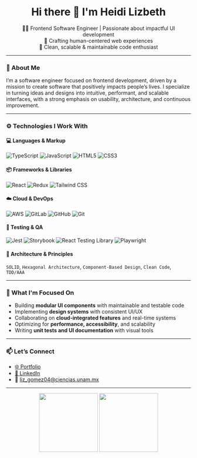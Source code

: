 <h1 align="center">Hi there 👋 I'm Heidi Lizbeth</h1>

<p align="center">
  👩‍💻 Frontend Software Engineer | Passionate about impactful UI development<br/>
  🌱 Crafting human-centered web experiences<br/>
  🚀 Clean, scalable & maintainable code enthusiast
</p>

---

### 🌟 About Me

I’m a software engineer focused on frontend development, driven by a mission to create software that positively impacts people’s lives. I specialize in turning ideas and designs into intuitive, performant, and scalable interfaces, with a strong emphasis on usability, architecture, and continuous improvement.

---

### ⚙️ Technologies I Work With

#### 💻 Languages & Markup  
![TypeScript](https://img.shields.io/badge/-TypeScript-3178C6?style=for-the-badge&logo=typescript&logoColor=white)
![JavaScript](https://img.shields.io/badge/-JavaScript-F7DF1E?style=for-the-badge&logo=javascript&logoColor=black)
![HTML5](https://img.shields.io/badge/-HTML5-E34F26?style=for-the-badge&logo=html5&logoColor=white)
![CSS3](https://img.shields.io/badge/-CSS3-1572B6?style=for-the-badge&logo=css3&logoColor=white)

#### 📦 Frameworks & Libraries  
![React](https://img.shields.io/badge/-React-20232A?style=for-the-badge&logo=react&logoColor=61DAFB)
![Redux](https://img.shields.io/badge/-Redux-764ABC?style=for-the-badge&logo=redux&logoColor=white)
![Tailwind CSS](https://img.shields.io/badge/-Tailwind-38B2AC?style=for-the-badge&logo=tailwind-css&logoColor=white)

#### ☁️ Cloud & DevOps  
![AWS](https://img.shields.io/badge/-AWS-232F3E?style=for-the-badge&logo=amazon-aws&logoColor=white)
![GitLab](https://img.shields.io/badge/-GitLab-FC6D26?style=for-the-badge&logo=gitlab&logoColor=white)
![GitHub](https://img.shields.io/badge/-GitHub-181717?style=for-the-badge&logo=github&logoColor=white)
![Git](https://img.shields.io/badge/-Git-F05032?style=for-the-badge&logo=git&logoColor=white)

#### 🧪 Testing & QA  
![Jest](https://img.shields.io/badge/-Jest-C21325?style=for-the-badge&logo=jest&logoColor=white)
![Storybook](https://img.shields.io/badge/-Storybook-FF4785?style=for-the-badge&logo=storybook&logoColor=white)
![React Testing Library](https://img.shields.io/badge/-Testing%20Library-E33332?style=for-the-badge&logo=testing-library&logoColor=white)
![Playwright](https://img.shields.io/badge/-Playwright-2EAD33?style=for-the-badge&logo=playwright&logoColor=white)

#### 🧱 Architecture & Principles  
`SOLID`, `Hexagonal Architecture`, `Component-Based Design`, `Clean Code`, `TDD/AAA`

---

### 🔭 What I'm Focused On

- Building **modular UI components** with maintainable and testable code
- Implementing **design systems** with consistent UI/UX
- Collaborating on **cloud-integrated features** and real-time systems
- Optimizing for **performance, accessibility**, and scalability
- Writing **unit tests and UI documentation** with visual tools

---

### 📫 Let’s Connect

- [🌐 Portfolio](https://tu-portfolio.com)
- [💼 LinkedIn](https://www.linkedin.com/in/heidi-lizbeth-g%C3%B3mez-de-la-torre-34030720a/)
- 📧 liz_gomez04@ciencias.unam.mx

---

<p align="center">
  <img src="https://github-readme-stats.vercel.app/api?username=tuusuario&show_icons=true&theme=radical" height="160"/>
  <img src="https://streak-stats.demolab.com?user=tuusuario&theme=radical" height="160"/>
</p>
